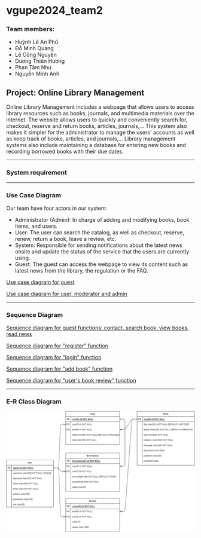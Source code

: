 # vgupe2024_team2
### Team members:
- Huỳnh Lê An Phú
- Đỗ Minh Quang
- Lê Công Nguyên
- Dương Thiên Hương
- Phan Tâm Như
- Nguyễn Minh Anh

## Project: Online Library Management
Online Library Management includes a webpage that allows users to access library resources such as books, journals, and multimedia materials over the internet. The website allows users to quickly and conveniently search for, checkout, reserve and return books, articles, journals,...
This system also makes it simpler for the administrator to manage the users' accounts as well as keep track of books, articles, and journals,...
Library management systems also include maintaining a database for entering new books and recording borrowed books with their due dates.

----

### System requirement

-----

### Use Case Diagram
Our team have four actors in our system:
- Administrator (Admin): In charge of adding and modifying books, book items, and users.
- User: The user can search the catalog, as well as checkout, reserve, renew, return a book, leave a review, etc.
- System: Responsible for sending notifications about the latest news onsite and update the status of the service that the users are currently using.
- Guest: The guest can access the webpage to view its content such as latest news from the library, the regulation or the FAQ.

<a href=".document/diagrams/usecase/usecase_guest.png">Use case diagram for guest</a>

<a href=".document/diagrams/usecase/usecase_other.png">Use case diagram for user, moderator and admin</a>

-----

### Sequence Diagram

<a href=".document/diagrams/sequence/sequence_guest.png">Sequence diagram for guest functions: contact, search book, view books, read news</a>

<a href=".document/diagrams/sequence/sequence_register.png">Sequence diagram for "register" function</a>

<a href=".document/diagrams/sequence/sequence_login.jpg">Sequence diagram for "login" function</a>

<a href=".document/diagrams/sequence/sequence_addbook.png">Sequence diagram for "add book" function</a>

<a href=".document/diagrams/sequence/Review.svg">Sequence diagram for "user's book review" function</a>

-----

### E-R Class Diagram

<img src=".document/ER-diagram.png" alt="Alt text" title="usecase diagram">

<!-- <img src=".document/flowChart.png" alt="Alt text" title="flow chart">
<img src=".document/usecase_guest.png" alt="Alt text" title="usecase diagram" width=400px>
<img src=".document/usecase_other.png" alt="Alt text" title="usecase diagram"> -->
